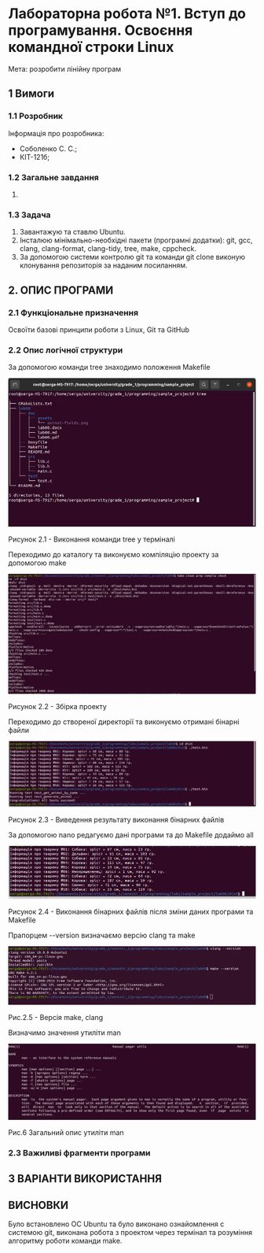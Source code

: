 # Лабораторна робота №1. Вступ до програмування. Освоєння командної строки Linux
Мета:  розробити лінійну програм

## 1 Вимоги

### 1.1 Розробник
Інформація про розробника: 
- Соболенко С. С.;
- КІТ-121б;

### 1.2 Загальне завдання
1) 

### 1.3 Задача
1. Завантажую та ставлю Ubuntu. 
2. Інсталюю мінімально-необхідні пакети (програмні додатки): git, gcc, clang, clang-format, clang-tidy, tree, make, cppcheck. 
3. За допомогою системи контролю git та команди git clone виконую клонування репозиторія за наданим посиланням.

## 2. ОПИС ПРОГРАМИ

### 2.1 Функціональне призначення
Освоїти базові принципи роботи з Linux, Git та GitHub

### 2.2 Опис логічної структури
За допомогою команди tree знаходимо положення Makefile

![](assets/tree.png)

Рисунок 2.1 - Виконання команди tree у терміналі


Переходимо до каталогу та виконуємо компіляцію проекту за допомогою make

![](assets/project_build.png)

Рисунок 2.2 - Збірка проекту


Переходимо до створеної директорії та виконуємо отримані бінарні файли 

![](assets/project_run.png)

Рисунок 2.3 - Виведення результату виконання бінарних файлів


За допомогою nano редагуємо дані програми та до Makefile додаймо all

![](assets/updated_files.png)

Рисунок 2.4 - Виконання бінарних файлів після зміни даних програми та Makefile


Прапорцем --version визначаємо версію clang та make

![](assets/versions.png)

Рис.2.5 - Версія make, clang 


Визначимо значення утиліти man

![](assets/man.png)

Рис.6 Загальний опис утиліти man

### 2.3 Важиливі фрагменти програми

##  3 ВАРІАНТИ ВИКОРИСТАННЯ

##  ВИСНОВКИ
Було встановлено ОС Ubuntu  та було виконано ознайомлення с 
системою git, виконана робота з проектом через термінал та розуміння алгоритму роботи команди make.

